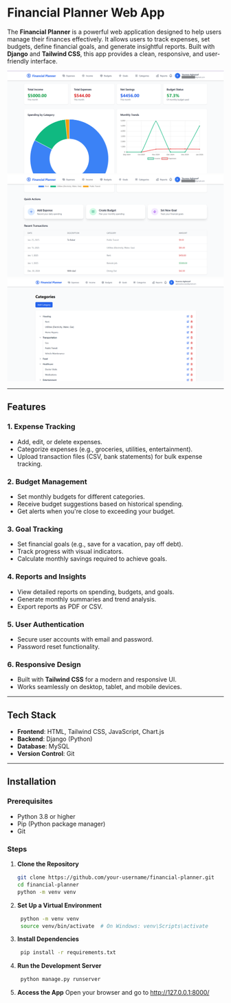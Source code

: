 # Financial Planner Web App

The **Financial Planner** is a powerful web application designed to help users manage their finances effectively. It allows users to track expenses, set budgets, define financial goals, and generate insightful reports. Built with **Django** and **Tailwind CSS**, this app provides a clean, responsive, and user-friendly interface.

![Financial Planner Screenshot](static/images/app_images/dashboard-1.png)
![Financial Planner Screenshot](static/images/app_images/dashboard-2.png)
![Financial Planner Screenshot](static/images/app_images/categories.png)


---

## Features

### 1. **Expense Tracking**
   - Add, edit, or delete expenses.
   - Categorize expenses (e.g., groceries, utilities, entertainment).
   - Upload transaction files (CSV, bank statements) for bulk expense tracking.

### 2. **Budget Management**
   - Set monthly budgets for different categories.
   - Receive budget suggestions based on historical spending.
   - Get alerts when you're close to exceeding your budget.

### 3. **Goal Tracking**
   - Set financial goals (e.g., save for a vacation, pay off debt).
   - Track progress with visual indicators.
   - Calculate monthly savings required to achieve goals.

### 4. **Reports and Insights**
   - View detailed reports on spending, budgets, and goals.
   - Generate monthly summaries and trend analysis.
   - Export reports as PDF or CSV.

### 5. **User Authentication**
   - Secure user accounts with email and password.
   - Password reset functionality.

### 6. **Responsive Design**
   - Built with **Tailwind CSS** for a modern and responsive UI.
   - Works seamlessly on desktop, tablet, and mobile devices.

---

## Tech Stack

- **Frontend**: HTML, Tailwind CSS, JavaScript, Chart.js
- **Backend**: Django (Python)
- **Database**: MySQL
- **Version Control**: Git

---

## Installation

### Prerequisites
- Python 3.8 or higher
- Pip (Python package manager)
- Git

### Steps

1. **Clone the Repository**
   ```bash
   git clone https://github.com/your-username/financial-planner.git
   cd financial-planner
   python -m venv venv
   ```
2. **Set Up a Virtual Environment**
   ```bash
    python -m venv venv
    source venv/bin/activate  # On Windows: venv\Scripts\activate
   ```
3. **Install Dependencies**
   ```bash
    pip install -r requirements.txt
   ```
4. **Run the Development Server**
   ```bash
    python manage.py runserver
   ```
5. **Access the App**
   Open your browser and go to http://127.0.0.1:8000/